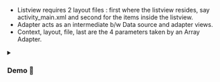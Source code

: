 - Listview requires 2 layout files : first where the listview resides, say activity_main.xml and second for the items inside the listview.
- Adapter acts as an intermediate b/w Data source and adapter views.
- Context, layout, file, last are the 4 parameters taken by an Array Adapter.

<details><summary><h3> Demo 📸  </h3></summary>


https://user-images.githubusercontent.com/94545831/218325324-e41a0244-cd09-4a46-be24-318817dca71d.mp4


</details>
